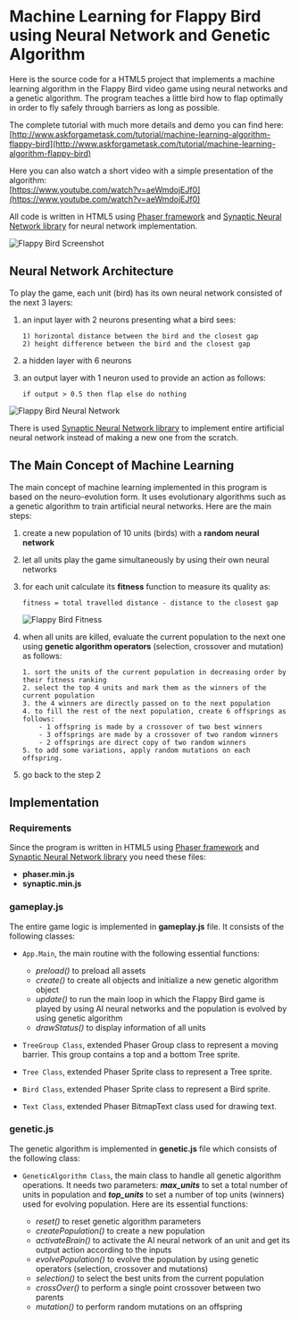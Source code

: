 # Machine Learning for Flappy Bird using Neural Network and Genetic Algorithm

Here is the source code for a HTML5 project that implements a machine learning algorithm in the Flappy Bird video game using neural networks and a genetic algorithm. The program teaches a little bird how to flap optimally in order to fly safely through barriers as long as possible.

The complete tutorial with much more details and demo you can find here:  
[http://www.askforgametask.com/tutorial/machine-learning-algorithm-flappy-bird](http://www.askforgametask.com/tutorial/machine-learning-algorithm-flappy-bird)

Here you can also watch a short video with a simple presentation of the algorithm:  
[https://www.youtube.com/watch?v=aeWmdojEJf0](https://www.youtube.com/watch?v=aeWmdojEJf0)

All code is written in HTML5 using [Phaser framework](http://phaser.io/) and [Synaptic Neural Network library](https://synaptic.juancazala.com) for neural network implementation.

![Flappy Bird Screenshot](https://raw.githubusercontent.com/ssusnic/Machine-Learning-Flappy-Bird/master/screenshots/flappy_10.png "Flappy Bird Screenshot")

## Neural Network Architecture

To play the game, each unit (bird) has its own neural network consisted of the next 3 layers:
1. an input layer with 2 neurons presenting what a bird sees:
     
     ```
     1) horizontal distance between the bird and the closest gap
     2) height difference between the bird and the closest gap
     ```
     
2. a hidden layer with 6 neurons
3. an output layer with 1 neuron used to provide an action as follows:
     
     ```
    if output > 0.5 then flap else do nothing
     ```
     
![Flappy Bird Neural Network](https://raw.githubusercontent.com/ssusnic/Machine-Learning-Flappy-Bird/master/screenshots/flappy_06.png "Flappy Bird Neural Network")


There is used [Synaptic Neural Network library](https://synaptic.juancazala.com) to implement entire artificial neural network instead of making a new one from the scratch.

## The Main Concept of Machine Learning

The main concept of machine learning implemented in this program is based on the neuro-evolution form. It uses evolutionary algorithms such as a genetic algorithm to train artificial neural networks. Here are the main steps:

1. create a new population of 10 units (birds) with a **random neural network** 
2. let all units play the game simultaneously by using their own neural networks
3. for each unit calculate its **fitness** function to measure its quality as:

    ```
    fitness = total travelled distance - distance to the closest gap
    ```
 
    ![Flappy Bird Fitness](https://raw.githubusercontent.com/ssusnic/Machine-Learning-Flappy-Bird/master/screenshots/flappy_08.png "Flappy Bird Fitness")

    
4. when all units are killed, evaluate the current population to the next one using **genetic algorithm operators** (selection, crossover and mutation) as follows:

    ```
    1. sort the units of the current population in decreasing order by their fitness ranking
    2. select the top 4 units and mark them as the winners of the current population
    3. the 4 winners are directly passed on to the next population
    4. to fill the rest of the next population, create 6 offsprings as follows:
        - 1 offspring is made by a crossover of two best winners
        - 3 offsprings are made by a crossover of two random winners
        - 2 offsprings are direct copy of two random winners
    5. to add some variations, apply random mutations on each offspring.
    ```
    
5. go back to the step 2

## Implementation

### Requirements

Since the program is written in HTML5 using [Phaser framework](http://phaser.io/) and [Synaptic Neural Network library](https://synaptic.juancazala.com) you need these files:

- **phaser.min.js**
- **synaptic.min.js**

### gameplay.js 
The entire game logic is implemented in **gameplay.js** file. It consists of the following classes:

- `App.Main`, the main routine with the following essential functions:
	- _preload()_ to preload all assets
	- _create()_ to create all objects and initialize a new genetic algorithm object
	- _update()_ to run the main loop in which the Flappy Bird game is played by using AI neural networks and the population is evolved by using genetic algorithm
	- _drawStatus()_ to display information of all units
	
- `TreeGroup Class`, extended Phaser Group class to represent a moving barrier. This group contains a top and a bottom Tree sprite.

- `Tree Class`, extended Phaser Sprite class to represent a Tree sprite.

- `Bird Class`, extended Phaser Sprite class to represent a Bird sprite.

- `Text Class`, extended Phaser BitmapText class used for drawing text.

### genetic.js 

The genetic algorithm is implemented in **genetic.js** file which consists of the following class:

- `GeneticAlgorithm Class`, the main class to handle all genetic algorithm operations. It needs two parameters: **_max_units_** to set a total number of units in population and **_top_units_** to set a number of top units (winners) used for evolving population. Here are its essential functions:

   - _reset()_ to reset genetic algorithm parameters
   - _createPopulation()_ to create a new population
   - _activateBrain()_ to activate the AI neural network of an unit and get its output action according to the inputs
   - _evolvePopulation()_ to evolve the population by using genetic operators (selection, crossover and mutations)
   - _selection()_ to select the best units from the current population
   - _crossOver()_ to perform a single point crossover between two parents
   - _mutation()_ to perform random mutations on an offspring
